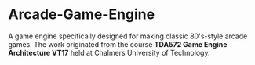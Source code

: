 # Arcade-Game-Engine
A game engine specifically designed for making classic 80's-style arcade games. The work originated from the course **TDA572 Game Engine Architecture VT17** held at Chalmers University of Technology.
